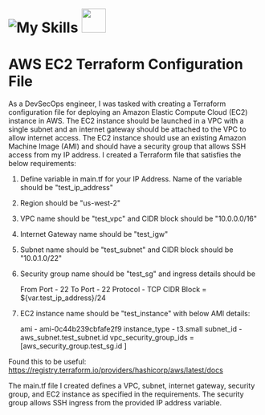 # ![My Skills](https://skillicons.dev/icons?i=aws,vscode,git,github) <img src ="https://github.com/DrllSGT/AWS-EC2-Terraform-Config/assets/52445175/0589c912-b092-4e72-b4ed-b1c2f0626761" width=48>
# AWS EC2 Terraform Configuration File 



As a DevSecOps engineer, I was tasked with creating a Terraform configuration file for deploying an Amazon Elastic Compute Cloud (EC2) instance in AWS. The EC2 instance should be launched in a VPC with a single subnet and an internet gateway should be attached to the VPC to allow internet access. The EC2 instance should use an existing Amazon Machine Image (AMI) and should have a security group that allows SSH access from my IP address. I created a Terraform file that satisfies the below requirements:

1. Define variable in main.tf for your IP Address. Name of the variable should be "test_ip_address"
2. Region should be "us-west-2"
3. VPC name should be "test_vpc" and CIDR block should be "10.0.0.0/16"
4. Internet Gateway name should be "test_igw"
5. Subnet name should be "test_subnet" and CIDR block should be "10.0.1.0/22"
6. Security group name should be "test_sg" and ingress details should be

    From Port - 22
    To Port - 22
    Protocol - TCP
    CIDR Block = ${var.test_ip_address}/24

7. EC2 instance name should be "test_instance" with below AMI details:

    ami - ami-0c44b239cbfafe2f9
    instance_type - t3.small
    subnet_id - aws_subnet.test_subnet.id
    vpc_security_group_ids = [aws_security_group.test_sg.id ]

Found this to be useful:
https://registry.terraform.io/providers/hashicorp/aws/latest/docs

The main.tf file I created defines a VPC, subnet, internet gateway, security group, and EC2 instance as specified in the requirements. The security group allows SSH ingress from the provided IP address variable.


